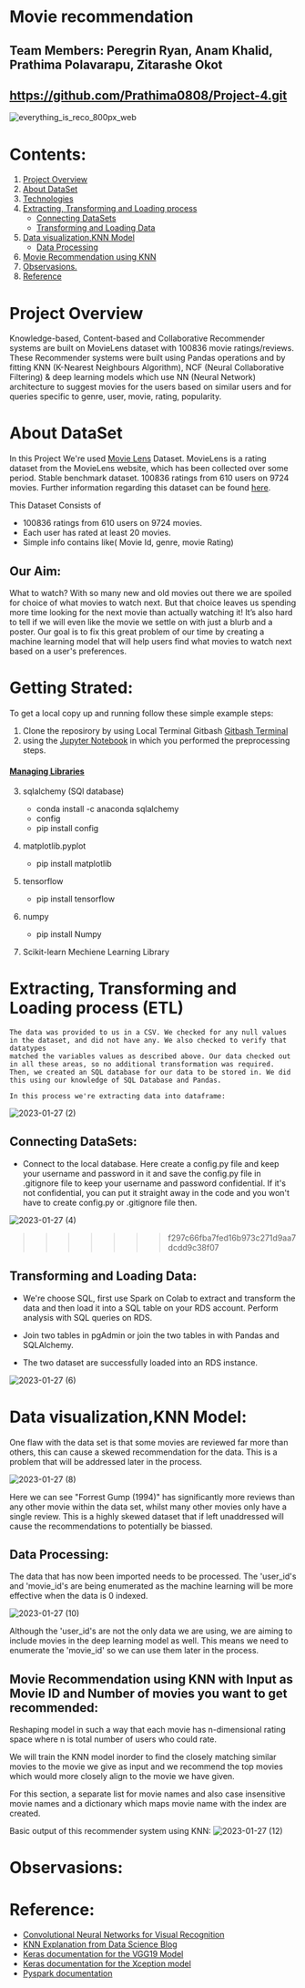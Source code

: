 # Movie recommendation

## Team Members: Peregrin Ryan, Anam Khalid, Prathima Polavarapu, Zitarashe Okot

##  https://github.com/Prathima0808/Project-4.git   


![everything_is_reco_800px_web](https://user-images.githubusercontent.com/110397465/213392639-60a5186b-cd73-45ba-bf35-0d90d481d294.jpg)


# Contents:

 1. [Project Overview](https://github.com/Prathima0808/Project-4/edit/main/README.md#project-overview)
 2. [About DataSet](https://github.com/Prathima0808/Project-4/edit/main/README.md#about-dataset)
 3. [Technologies](https://github.com/Prathima0808/Project-4/edit/main/README.md#technologies)
 4. [Extracting, Transforming and Loading process](https://github.com/Prathima0808/Project-4/edit/main/README.md#extracting-transforming-and-loading-process-etl)
    *  [Connecting DataSets](https://github.com/Prathima0808/Project-4/edit/main/README.md#connecting-datasets)
    *  [Transforming and Loading Data](https://github.com/Prathima0808/Project-4/edit/main/README.md#transforming-and-loading-data)
 5. [Data visualization,KNN Model](https://github.com/Prathima0808/Project-4/edit/main/README.md#data-visualizationknn-model)
    *  [Data Processing](https://github.com/Prathima0808/Project-4/edit/main/README.md#data-processing)
 6. [ Movie Recommendation using KNN](https://github.com/Prathima0808/Project-4/edit/main/README.md#movie-recommendation-using-knn-with-input-as-movie-id-and-number-of-movies-you-want-to-get-recommended)
 7. [Observasions.](https://github.com/Prathima0808/Project-4/edit/main/README.md#observasions)
 8. [Reference](https://github.com/Prathima0808/Project-4/edit/main/README.md#reference)


# Project Overview

Knowledge-based, Content-based and Collaborative Recommender systems are built on MovieLens dataset with 100836 movie ratings/reviews. These Recommender systems were
built using Pandas operations and by fitting KNN (K-Nearest Neighbours Algorithm), NCF (Neural Collaborative Filtering) & deep learning models which use NN (Neural Network) architecture to suggest movies for the users based 
on similar users and for queries specific to genre, user, movie, rating, popularity.

# About DataSet

In this Project We're used [Movie Lens](https://movielens.org/) Dataset. MovieLens is a rating dataset from the MovieLens website, 
which has been collected over some period. Stable benchmark dataset. 100836 ratings from 610 users on 9724 movies. 
Further information regarding this dataset can be found [here](https://www.kaggle.com/datasets/shubhammehta21/movie-lens-small-latest-dataset).

  This Dataset Consists of 
  * 100836 ratings from 610 users on 9724 movies.
  * Each user has rated at least 20 movies.
  * Simple info contains like( Movie Id, genre, movie Rating)

 ## Our Aim:
 
What to watch? With so many new and old movies out there we are spoiled for choice of what movies to watch next. But that choice leaves us spending more time 
looking for the next movie than actually watching it! It’s also hard to tell if we will even like the movie we settle on with just a blurb and a poster. 
Our goal is to fix this great problem of our time by creating a machine learning model that will help users find what movies to watch next based on a 
user's preferences.
 
# Getting Strated:

 To get a local copy up and running follow these simple example steps:
 
 1. Clone the reposirory by using Local Terminal Gitbash [Gitbash Terminal](https://git-scm.com/download/win)
 2. using the [Jupyter Notebook](https://jupyter.org/) in which you performed the preprocessing steps.
 
 
#### [Managing Libraries](https://pypi.org/project/pip/)

 3. sqlalchemy (SQl database)
    * conda install -c anaconda sqlalchemy
    * config
    * pip install config
 
 4. matplotlib.pyplot
 
    * pip install matplotlib
  
 5. tensorflow
    
    * pip install tensorflow
    
 6. numpy
    
    * pip install Numpy
    
 7. Scikit-learn Mechiene Learning Library




# Extracting, Transforming and Loading process (ETL)

    The data was provided to us in a CSV. We checked for any null values in the dataset, and did not have any. We also checked to verify that datatypes 
    matched the variables values as described above. Our data checked out in all these areas, so no additional transformation was required. 
    Then, we created an SQL database for our data to be stored in. We did this using our knowledge of SQL Database and Pandas.

    In this process we're extracting data into dataframe:
    
![2023-01-27 (2)](https://user-images.githubusercontent.com/110397465/214853472-faa4d030-d317-4f3a-a9a7-4c64d655acb7.png)

   ## Connecting DataSets:
   
   * Connect to the local database. Here create a config.py file and keep your username and password in it and save the config.py file in .gitignore file to keep your       username and password confidential. 
      If it's not confidential, you can put it straight away in the code and you won't have to create config.py or .gitignore file then.
 
  ![2023-01-27 (4)](https://user-images.githubusercontent.com/110397465/214854683-4c016cd1-7f95-4ce2-b19d-471241f20a4c.png)
>>>>>>> f297c66fba7fed16b973c271d9aa7dcdd9c38f07
    
   ## Transforming and Loading Data:
   
   * We're choose SQL, first use Spark on Colab to extract and transform the data and then load it into a SQL table on your RDS account. Perform analysis 
     with SQL queries on RDS.
   
   * Join two tables in pgAdmin or join the two tables in with Pandas and SQLAlchemy.
   * The two dataset are successfully loaded into an RDS instance.
   
   ![2023-01-27 (6)](https://user-images.githubusercontent.com/110397465/214855691-2d31d597-eb44-4df5-b35f-04979fd2ac36.png)
   
   
# Data visualization,KNN Model:


One flaw with the data set is that some movies are reviewed far more than others, this can cause a skewed recommendation for the data. This is a problem 
that will be addressed later in the process.


    
![2023-01-27 (8)](https://user-images.githubusercontent.com/110397465/214870182-2429c79a-efde-466d-a491-f6626c00139f.png)


Here we can see "Forrest Gump (1994)" has significantly more reviews than any other movie within the data set, whilst many other movies only have a single 
review. This is a highly skewed dataset that if left unaddressed will cause the recommendations to potentially be biassed.

## Data Processing:

The data that has now been imported needs to be processed. The 'user_id's and 'movie_id's are being enumerated as the machine learning will be more effective when the data is 0 indexed.

![2023-01-27 (10)](https://user-images.githubusercontent.com/110397465/214871911-6b71f511-beb4-4a22-9517-051d82a55f73.png)

Although the 'user_id's are not the only data we are using, we are aiming to include movies in the deep learning model as well. This means we need to enumerate the 'movie_id' so we can use them later in the process.



## Movie Recommendation using KNN with Input as Movie ID and Number of movies you want to get recommended:


  Reshaping model in such a way that each movie has n-dimensional rating space where n is total number of users who could rate.

We will train the KNN model inorder to find the closely matching similar movies to the movie we give as input and we recommend the top movies which would more closely align to the movie we have given.

For this section, a separate list for movie names and also case insensitive movie names and a dictionary which maps movie name with the index are created.

Basic output of this recommender system using KNN:
![2023-01-27 (12)](https://user-images.githubusercontent.com/110397465/214875021-e4bf1bd2-59e0-4238-afed-ccc8b256510e.png)

# Observasions:  

  
  
  
# Reference:  

* [Convolutional Neural Networks for Visual Recognition](http://cs231n.stanford.edu/)
* [KNN Explanation from Data Science Blog](https://ujjwalkarn.me/2016/08/11/intuitive-explanation-convnets/)
* [Keras documentation for the VGG19 Model](https://keras.io/api/applications/vgg/#vgg19-function)
* [Keras documentation for the Xception model](https://keras.io/applications/#xception)
* [Pyspark documentation](https://spark.apache.org/docs/latest/api/python/)









    





